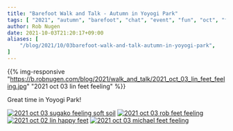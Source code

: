 ```yaml
---
title: "Barefoot Walk and Talk - Autumn in Yoyogi Park"
tags: [ "2021", "autumn", "barefoot", "chat", "event", "fun", "oct", "talk", "walk" ]
author: Rob Nugen
date: 2021-10-03T21:20:17+09:00
aliases: [
    "/blog/2021/10/03barefoot-walk-and-talk-autumn-in-yoyogi-park",
]
---
```


{{% img-responsive "https://b.robnugen.com/blog/2021/walk_and_talk/2021_oct_03_lin_feet_feeling.jpg" "2021 oct 03 lin feet feeling" %}}

Great time in Yoyogi Park!

[![2021 oct 03 sugako feeling soft soil](//b.robnugen.com/blog/2021/walk_and_talk/thumbs/2021_oct_03_sugako_feeling_soft_soil.jpg)](//b.robnugen.com/blog/2021/walk_and_talk/2021_oct_03_sugako_feeling_soft_soil.jpg)
[![2021 oct 03 rob feet feeling](//b.robnugen.com/blog/2021/walk_and_talk/thumbs/2021_oct_03_rob_feet_feeling.jpg)](//b.robnugen.com/blog/2021/walk_and_talk/2021_oct_03_rob_feet_feeling.jpg)
[![2021 oct 02 lin happy feet](//b.robnugen.com/blog/2021/walk_and_talk/thumbs/2021_oct_02_lin_happy_feet.jpg)](//b.robnugen.com/blog/2021/walk_and_talk/2021_oct_02_lin_happy_feet.jpg)
[![2021 oct 03 michael feet feeling](//b.robnugen.com/blog/2021/walk_and_talk/thumbs/2021_oct_03_michael_feet_feeling.jpg)](//b.robnugen.com/blog/2021/walk_and_talk/2021_oct_03_michael_feet_feeling.jpg)
